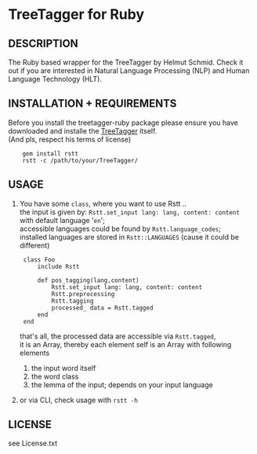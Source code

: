 TreeTagger for Ruby
===================

DESCRIPTION
-----------

The Ruby based wrapper for the TreeTagger by Helmut Schmid.
Check it out if you are interested
in Natural Language Processing (NLP) and Human Language Technology (HLT).

INSTALLATION + REQUIREMENTS
---------------------------

Before you install the treetagger-ruby package please ensure you have downloaded and installe the [TreeTagger](http://www.ims.uni-stuttgart.de/projekte/corplex/TreeTagger/) itself.  
(And pls, respect his terms of license)

		gem install rstt
		rstt -c /path/to/your/TreeTagger/

USAGE
-----

1. You have some `class`, where you want to use Rstt ..  
the input is given by: `Rstt.set_input lang: lang, content: content` with default language '`en`';  
accessible languages could be found by `Rstt.language_codes`;  
installed languages are stored in `Rstt::LANGUAGES` (cause it could be different)

		class Foo
			include Rstt
			
			def pos_tagging(lang,content)
				Rstt.set_input lang: lang, content: content
				Rstt.preprocessing
				Rstt.tagging
				processed_ data = Rstt.tagged
			end
		end

	that's all, the processed data are accessible via `Rstt.tagged`,  
	it is an Array, thereby each element self is an Array with following elements

	1. the input word itself
	2. the word class
	3. the lemma of the input; depends on your input language

2. or via CLI, check usage with `rstt -h`

LICENSE
-------

see License.txt
